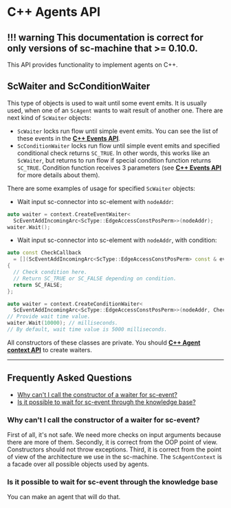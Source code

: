 # **C++ Agents API**

!!! warning
    This documentation is correct for only versions of sc-machine that >= 0.10.0.
--- 

This API provides functionality to implement agents on C++.

## **ScWaiter** and **ScConditionWaiter**

This type of objects is used to wait until some event emits. It is usually used, when one of an `ScAgent` wants to wait 
result of another one. There are next kind of `ScWaiter` objects:

* `ScWaiter` locks run flow until simple event emits. You can see the list of these events in the [**C++ Events API**](events.md).
* `ScConditionWaiter` locks run flow until simple event emits and specified conditional check returns `SC_TRUE`. In other
  words, this works like an `ScWaiter`, but returns to run flow if special condition function returns `SC_TRUE`. Condition
  function receives 3 parameters (see [**C++ Events API**](events.md) for more details about them).

There are some examples of usage for specified `ScWaiter` objects:

* Wait input sc-connector into sc-element with `nodeAddr`:

```cpp
auto waiter = context.CreateEventWaiter<
  ScEventAddIncomingArc<ScType::EdgeAccessConstPosPerm>>(nodeAddr);
waiter.Wait();
```

* Wait input sc-connector into sc-element with `nodeAddr`, with condition:

```cpp
auto const CheckCallback 
  = [](ScEventAddIncomingArc<ScType::EdgeAccessConstPosPerm> const & event)
{
  // Check condition here.
  // Return SC_TRUE or SC_FALSE depending on condition.
  return SC_FALSE;
};

auto waiter = context.CreateConditionWaiter<
  ScEventAddIncomingArc<ScType::EdgeAccessConstPosPerm>>(nodeAddr, CheckCallback);
// Provide wait time value.
waiter.Wait(10000); // milliseconds.
// By default, wait time value is 5000 milliseconds.
```

All constructors of these classes are private. You should [**C++ Agent context API**](agent_context.md) to create waiters.

--- 

## **Frequently Asked Questions**

<!-- no toc -->
- [Why can't I call the constructor of a waiter for sc-event?](#why-cant-i-call-the-constructor-of-a-waiter-for-sc-event)
- [Is it possible to wait for sc-event through the knowledge base?](#is-it-possible-to-wait-for-sc-event-through-the-knowledge-base)

### **Why can't I call the constructor of a waiter for sc-event?**

First of all, it's not safe. We need more checks on input arguments because there are more of them. Secondly, it is correct from the OOP point of view. Constructors should not throw exceptions. Third, it is correct from the point of view of the architecture we use in the sc-machine. The `ScAgentContext` is a facade over all possible objects used by agents.

### **Is it possible to wait for sc-event through the knowledge base**

You can make an agent that will do that.

